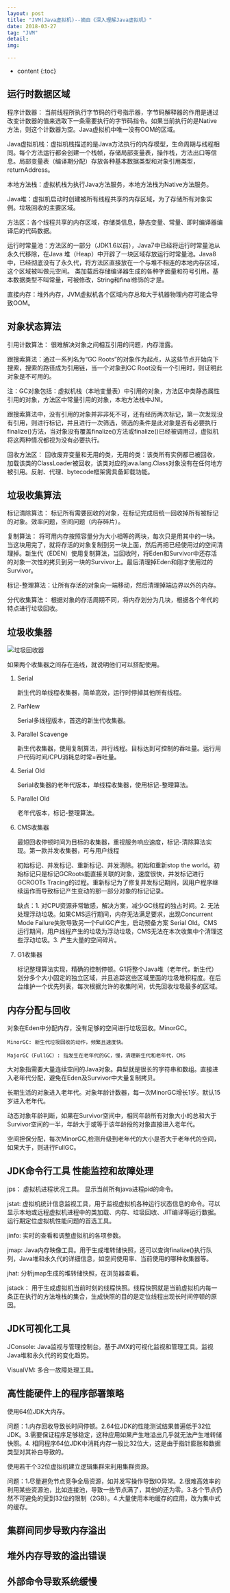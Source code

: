 ```yaml
---
layout: post
title: "JVM(Java虚拟机)--摘自《深入理解Java虚拟机》"
date: 2018-03-27 
tag: "JVM"
detail: 
img: 

---
```


* content
{:toc}

## 运行时数据区域

程序计数器： 当前线程所执行字节码的行号指示器，字节码解释器的作用是通过改变计数器的值来选取下一条需要执行的字节码指令。如果当前执行的是Native方法，则这个计数器为空。Java虚拟机中唯一没有OOM的区域。

Java虚拟机栈：虚拟机栈描述的是Java方法执行的内存模型，生命周期与线程相同。每个方法运行都会创建一个栈帧，存储局部变量表，操作栈，方法出口等信息。局部变量表（编译期分配）存放各种基本数据类型和对象引用类型，returnAddress。

本地方法栈：虚拟机栈为执行Java方法服务，本地方法栈为Native方法服务。

Java堆：虚拟机启动时创建被所有线程共享的内存区域，为了存储所有对象实例。垃圾回收的主要区域。

方法区：各个线程共享的内存区域，存储类信息，静态变量、常量、即时编译器编译后的代码数据。

运行时常量池：方法区的一部分（JDK1.6以前），Java7中已经将运行时常量池从永久代移除，在Java 堆（Heap）中开辟了一块区域存放运行时常量池。Java8中，已经彻底没有了永久代，将方法区直接放在一个与堆不相连的本地内存区域，这个区域被叫做元空间。 类加载后存储编译器生成的各种字面量和符号引用。基本数据类型不叫常量，可被修改，String和final修饰的才是。

直接内存：堆外内存，JVM虚拟机各个区域内存总和大于机器物理内存可能会导致OOM。

## 对象状态算法

引用计数算法： 很难解决对象之间相互引用的问题，内存泄露。

跟搜索算法：通过一系列名为“GC Roots”的对象作为起点，从这些节点开始向下搜索，搜索的路径成为引用链，当一个对象到GC Root没有一个引用时，则证明此对象是不可用的。

注：GC对象包括：虚拟机栈（本地变量表）中引用的对象，方法区中类静态属性引用的对象，方法区中常量引用的对象，本地方法栈中JNI。

跟搜索算法中，没有引用的对象并非非死不可，还有经历两次标记，第一次发现没有引用，则进行标记，并且进行一次筛选，筛选的条件是此对象是否有必要执行finalize()方法，当对象没有覆盖finalize()方法或finalize()已经被调用过，虚拟机将这两种情况都视为没有必要执行。

回收方法区： 回收废弃变量和无用的类，无用的类：该类所有实例都已被回收，加载该类的ClassLoader被回收，该类对应的java.lang.Class对象没有在任何地方被引用。反射、代理、bytecode框架需具备卸载功能。


## 垃圾收集算法

标记清除算法： 标记所有需要回收的对象，在标记完成后统一回收掉所有被标记的对象。效率问题，空间问题（内存碎片）。

复制算法： 将可用内存按照容量分为大小相等的两块，每次只是用其中的一块。当这块用完了，就将存活的对象复制到另一块上面，然后再把已经使用过的空间清理掉。新生代（EDEN）使用复制算法，当回收时，将Eden和Survivor中还存活的对象一次性的拷贝到另一块的Survivor上。最后清理掉Eden和刚才使用过的Survivor。

标记-整理算法：让所有存活的对象向一端移动，然后清理掉端边界以外的内存。

分代收集算法： 根据对象的存活周期不同，将内存划分为几块，根据各个年代的特点进行垃圾回收。

## 垃圾收集器

![垃圾回收器](https://github.com/zhongyp/zhongyp.github.io/blob/master/files/gc.jpg?raw=true)

如果两个收集器之间存在连线，就说明他们可以搭配使用。

1. Serial

    新生代的单线程收集器，简单高效，运行时停掉其他所有线程。
    
2. ParNew

    Serial多线程版本，首选的新生代收集器。
    
3. Parallel Scavenge

    新生代收集器，使用复制算法，并行线程。目标达到可控制的吞吐量。运行用户代码时间/CPU消耗总时常=吞吐量。
    
4. Serial Old

    Serial收集器的老年代版本，单线程收集器，使用标记-整理算法。
    
5. Parallel Old

    老年代版本，标记-整理算法。

6. CMS收集器

    最短回收停顿时间为目标的收集器，重视服务响应速度，标记-清除算法实现。第一款并发收集器，可与用户线程
    
    初始标记、并发标记、重新标记、并发清除。初始和重新stop the world。初始标记只是标记GCRoots能直接关联的对象，速度很快，并发标记进行GCROOTs Tracing的过程。重新标记为了修复并发标记期间，因用户程序继续运作而导致标记产生变动的那一部分对象的标记记录。
    
    缺点：1. 对CPU资源非常敏感，解决方案，减少GC线程的独占时间。2. 无法处理浮动垃圾。如果CMS运行期间，内存无法满足要求，出现Concurrent Mode Failure失败导致另一个FullGC产生，启动预备方案 Serial Old。CMS运行期间，用户线程产生的垃圾为浮动垃圾，CMS无法在本次收集中个清理这些浮动垃圾。3. 产生大量的空间碎片。
    
7. G1收集器

    标记整理算法实现，精确的控制停顿。G1将整个Java堆（老年代，新生代）划分多个大小固定的独立区域，并且追踪这些区域里面的垃圾堆积程度。在后台维护一个优先列表，每次根据允许的收集时间，优先回收垃圾最多的区域。
    
## 内存分配与回收

对象在Eden中分配内存，没有足够的空间进行垃圾回收。MinorGC。

    MinorGC: 新生代垃圾回收的动作，频繁且速度快。

    MajorGC（FullGC）: 指发生在老年代的GC，慢，清理新生代和老年代，CMS

大对象指需要大量连续空间的Java对象。典型就是很长的字符串和数组。直接进入老年代分配，避免在Eden及Survivor中大量复制拷贝。

长期生活的对象进入老年代。对象年龄计数器，每一次MinorGC增长1岁。默认15岁进入老年代。

动态对象年龄判断，如果在Survivor空间中，相同年龄所有对象大小的总和大于Survivor空间的一半，年龄大于或等于该年龄段的对象直接进入老年代。

空间担保分配，每次MinorGC,检测升级到老年代的大小是否大于老年代的空间，如果大于，则进行FullGC。

## JDK命令行工具 性能监控和故障处理

jps： 虚拟机进程状况工具。 显示当前所有java进程pid的命令。

jstat: 虚拟机统计信息监视工具，用于监视虚拟机各种运行状态信息的命令。可以显示本地或远程虚拟机进程中的类加载、内存、垃圾回收、JIT编译等运行数据。运行期定位虚拟机性能问题的首选工具。

jinfo: 实时的查看和调整虚拟机的各项参数。

jmap: Java内存映像工具。用于生成堆转储快照，还可以查询finalize()执行队列，Java堆和永久代的详细信息，如空间使用率、当前使用的哪种收集器等。

jhat: 分析jmap生成的堆转储快照，在浏览器查看。

jstack： 用于生成虚拟机当前时刻的线程快照。线程快照就是当前虚拟机内每一条正在执行的方法堆栈的集合，生成快照的目的是定位线程出现长时间停顿的原因。


## JDK可视化工具

JConsole: Java监视与管理控制台。基于JMX的可视化监视和管理工具。监视Java堆和永久代的的变化趋势。

VisualVM: 多合一故障处理工具。


## 高性能硬件上的程序部署策略

使用64位JDK大内存。

问题：1.内存回收导致长时间停顿。2.64位JDK的性能测试结果普遍低于32位JDK。3.需要保证程序足够稳定，这种应用如果产生堆溢出几乎就无法产生堆转储快照。4. 相同程序64位JDK中消耗内存一般比32位大，这是由于指针膨胀和数据类型对其补白导致的。

使用若干个32位虚拟机建立逻辑集群来利用集群资源。

问题：1.尽量避免节点竞争全局资源，如并发写操作导致IO异常。2.很难高效率的利用某些资源池，比如连接池，导致一些节点满了，其他的还为零。3.各个节点仍然不可避免的受到32位的限制（2GB）。4.大量使用本地缓存的应用，改为集中式的缓存。


## 集群间同步导致内存溢出


## 堆外内存导致的溢出错误

## 外部命令导致系统缓慢





